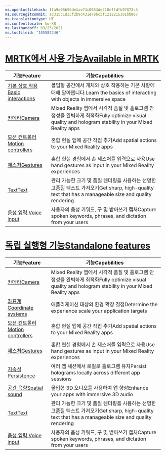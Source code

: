 ```yaml
---
ms.openlocfilehash: 1fa9e05b96de1ae73c0983de210effdfb97872c5
ms.sourcegitcommit: ac315c1d35f2b9c431e79bc3f1212215301bb867
ms.translationtype: HT
ms.contentlocale: ko-KR
ms.lasthandoff: 03/25/2021
ms.locfileid: "105582246"
---
```

# <a name="available-in-mrtk"></a>[<span data-ttu-id="e274e-101">MRTK에서 사용 가능</span><span class="sxs-lookup"><span data-stu-id="e274e-101">Available in MRTK</span></span>](#tab/mrtk)

|  <span data-ttu-id="e274e-102">기능</span><span class="sxs-lookup"><span data-stu-id="e274e-102">Feature</span></span>  |  <span data-ttu-id="e274e-103">기능</span><span class="sxs-lookup"><span data-stu-id="e274e-103">Capabilities</span></span>  |
| --- | --- |
| [<span data-ttu-id="e274e-104">기본 상호 작용</span><span class="sxs-lookup"><span data-stu-id="e274e-104">Basic interactions</span></span>](../../out-of-scope/mrtk-101.md) | <span data-ttu-id="e274e-105">몰입형 공간에서 개체와 상호 작용하는 기본 사항에 대해 알아봅니다.</span><span class="sxs-lookup"><span data-stu-id="e274e-105">Learn the basics of interacting with objects in immersive space</span></span> |
| [<span data-ttu-id="e274e-106">카메라</span><span class="sxs-lookup"><span data-stu-id="e274e-106">Camera</span></span>](../unity/camera-in-unity.md) | <span data-ttu-id="e274e-107">Mixed Reality 앱에서 시각적 품질 및 홀로그램 안정성을 완벽하게 최적화</span><span class="sxs-lookup"><span data-stu-id="e274e-107">Fully optimize visual quality and hologram stability in your Mixed Reality apps</span></span> |
| [<span data-ttu-id="e274e-108">모션 컨트롤러</span><span class="sxs-lookup"><span data-stu-id="e274e-108">Motion controllers</span></span>](../unity/motion-controllers-in-unity.md) | <span data-ttu-id="e274e-109">혼합 현실 앱에 공간 작업 추가</span><span class="sxs-lookup"><span data-stu-id="e274e-109">Add spatial actions to your Mixed Reality apps</span></span> |
| [<span data-ttu-id="e274e-110">제스처</span><span class="sxs-lookup"><span data-stu-id="e274e-110">Gestures</span></span>](../unity/gestures-in-unity.md) | <span data-ttu-id="e274e-111">혼합 현실 경험에서 손 제스처를 입력으로 사용</span><span class="sxs-lookup"><span data-stu-id="e274e-111">Use hand gestures as input in your Mixed Reality experiences</span></span> |
| [<span data-ttu-id="e274e-112">Text</span><span class="sxs-lookup"><span data-stu-id="e274e-112">Text</span></span>](../unity/text-in-unity.md) | <span data-ttu-id="e274e-113">관리 가능한 크기 및 품질 렌더링을 사용하는 선명한 고품질 텍스트 가져오기</span><span class="sxs-lookup"><span data-stu-id="e274e-113">Get sharp, high-quality text that has a manageable size and quality rendering</span></span> |
| [<span data-ttu-id="e274e-114">음성 입력 </span><span class="sxs-lookup"><span data-stu-id="e274e-114">Voice input</span></span>](../unity/voice-input-in-unity.md) | <span data-ttu-id="e274e-115">사용자의 음성 키워드, 구 및 받아쓰기 캡처</span><span class="sxs-lookup"><span data-stu-id="e274e-115">Capture spoken keywords, phrases, and dictation from your users</span></span>|

# <a name="standalone-features"></a>[<span data-ttu-id="e274e-116">독립 실행형 기능</span><span class="sxs-lookup"><span data-stu-id="e274e-116">Standalone features</span></span>](#tab/standalone)

|  <span data-ttu-id="e274e-117">기능</span><span class="sxs-lookup"><span data-stu-id="e274e-117">Feature</span></span>  |  <span data-ttu-id="e274e-118">기능</span><span class="sxs-lookup"><span data-stu-id="e274e-118">Capabilities</span></span>  |
| --- | --- |
| [<span data-ttu-id="e274e-119">카메라</span><span class="sxs-lookup"><span data-stu-id="e274e-119">Camera</span></span>](../unity/camera-in-unity.md) | <span data-ttu-id="e274e-120">Mixed Reality 앱에서 시각적 품질 및 홀로그램 안정성을 완벽하게 최적화</span><span class="sxs-lookup"><span data-stu-id="e274e-120">Fully optimize visual quality and hologram stability in your Mixed Reality apps</span></span> |
| [<span data-ttu-id="e274e-121">좌표계</span><span class="sxs-lookup"><span data-stu-id="e274e-121">Coordinate systems</span></span>](../unity/coordinate-systems-in-unity.md) | <span data-ttu-id="e274e-122">애플리케이션 대상의 환경 확장 결정</span><span class="sxs-lookup"><span data-stu-id="e274e-122">Determine the experience scale your application targets</span></span> |
| [<span data-ttu-id="e274e-123">모션 컨트롤러</span><span class="sxs-lookup"><span data-stu-id="e274e-123">Motion controllers</span></span>](../unity/motion-controllers-in-unity.md) | <span data-ttu-id="e274e-124">혼합 현실 앱에 공간 작업 추가</span><span class="sxs-lookup"><span data-stu-id="e274e-124">Add spatial actions to your Mixed Reality apps</span></span> |
| [<span data-ttu-id="e274e-125">제스처</span><span class="sxs-lookup"><span data-stu-id="e274e-125">Gestures</span></span>](../unity/gestures-in-unity.md) | <span data-ttu-id="e274e-126">혼합 현실 경험에서 손 제스처를 입력으로 사용</span><span class="sxs-lookup"><span data-stu-id="e274e-126">Use hand gestures as input in your Mixed Reality experiences</span></span> |
| [<span data-ttu-id="e274e-127">지속성</span><span class="sxs-lookup"><span data-stu-id="e274e-127">Persistence</span></span>](../unity/persistence-in-unity.md) | <span data-ttu-id="e274e-128">여러 앱 세션에서 로컬로 홀로그램 유지</span><span class="sxs-lookup"><span data-stu-id="e274e-128">Persist holograms locally across different app sessions</span></span> |
| [<span data-ttu-id="e274e-129">공간 음향</span><span class="sxs-lookup"><span data-stu-id="e274e-129">Spatial sound</span></span>](../unity/spatial-sound-in-unity.md) | <span data-ttu-id="e274e-130">몰입형 3D 오디오를 사용하여 앱 향상</span><span class="sxs-lookup"><span data-stu-id="e274e-130">Enhance your apps with immersive 3D audio</span></span> |
| [<span data-ttu-id="e274e-131">Text</span><span class="sxs-lookup"><span data-stu-id="e274e-131">Text</span></span>](../unity/text-in-unity.md) | <span data-ttu-id="e274e-132">관리 가능한 크기 및 품질 렌더링을 사용하는 선명한 고품질 텍스트 가져오기</span><span class="sxs-lookup"><span data-stu-id="e274e-132">Get sharp, high-quality text that has a manageable size and quality rendering</span></span> |
| [<span data-ttu-id="e274e-133">음성 입력 </span><span class="sxs-lookup"><span data-stu-id="e274e-133">Voice input</span></span>](../unity/voice-input-in-unity.md) | <span data-ttu-id="e274e-134">사용자의 음성 키워드, 구 및 받아쓰기 캡처</span><span class="sxs-lookup"><span data-stu-id="e274e-134">Capture spoken keywords, phrases, and dictation from your users</span></span>|